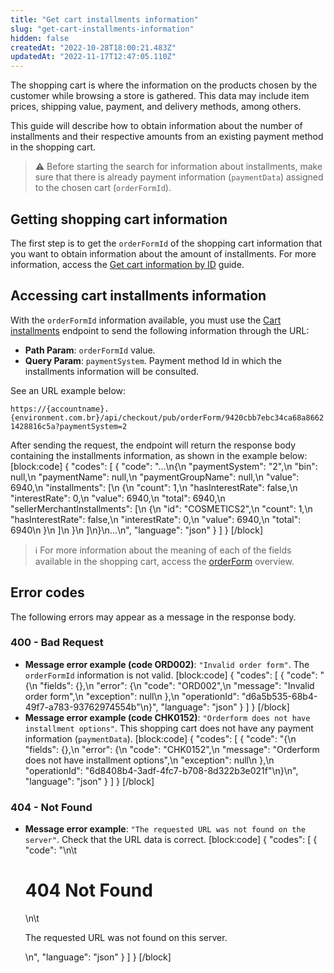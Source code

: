 ```yaml
---
title: "Get cart installments information"
slug: "get-cart-installments-information"
hidden: false
createdAt: "2022-10-28T18:00:21.483Z"
updatedAt: "2022-11-17T12:47:05.110Z"
---
```

The shopping cart is where the information on the products chosen by the customer while browsing a store is gathered. This data may include item prices, shipping value, payment, and delivery methods, among others.

This guide will describe how to obtain information about the number of installments and their respective amounts from an existing payment method in the shopping cart.

>⚠️ Before starting the search for information about installments, make sure that there is already payment information (`paymentData`) assigned to the chosen cart (`orderFormId`).

## Getting shopping cart information

The first step is to get the `orderFormId` of the shopping cart information that you want to obtain information about the amount of installments. For more information, access the [Get cart information by ID](https://developers.vtex.com/vtex-rest-api/docs/get-cart-information-by-id) guide.


## Accessing cart installments information

With the `orderFormId` information available, you must use the [Cart installments](https://developers.vtex.com/vtex-rest-api/reference/getcartinstallments) endpoint to send the following information through the URL:

- **Path Param**: `orderFormId` value.
- **Query Param**: `paymentSystem`. Payment method Id in which the installments information will be consulted.

See an URL example below:

`https://{accountname}.{environment.com.br}/api/checkout/pub/orderForm/9420cbb7ebc34ca68a86621428816c5a?paymentSystem=2`

After sending the request, the endpoint will return the response body containing the installments information, as shown in the example below:
[block:code]
{
  "codes": [
    {
      "code": "...\n{\n      \"paymentSystem\": \"2\",\n      \"bin\": null,\n      \"paymentName\": null,\n      \"paymentGroupName\": null,\n      \"value\": 6940,\n      \"installments\": [\n          {\n             \"count\": 1,\n             \"hasInterestRate\": false,\n             \"interestRate\": 0,\n             \"value\": 6940,\n             \"total\": 6940,\n             \"sellerMerchantInstallments\": [\n                  {\n                     \"id\": \"COSMETICS2\",\n                     \"count\": 1,\n                     \"hasInterestRate\": false,\n                     \"interestRate\": 0,\n                     \"value\": 6940,\n                     \"total\": 6940\n                   }\n              ]\n          }\n      ]\n}\n...\n",
      "language": "json"
    }
  ]
}
[/block]

> ℹ️️ For more information about the meaning of each of the fields available in the shopping cart, access the [orderForm](https://developers.vtex.com/docs/guides/orderform-fields) overview.

## Error codes

The following errors may appear as a message in the response body.

### 400 - Bad Request

- **Message error example (code ORD002)**: `"Invalid order form"`. The `orderFormId` information is not valid.
[block:code]
{
  "codes": [
    {
      "code": "{\n    \"fields\": {},\n    \"error\": {\n        \"code\": \"ORD002\",\n        \"message\": \"Invalid order form\",\n        \"exception\": null\n    },\n    \"operationId\": \"d6a5b535-68b4-49f7-a783-93762974554b\"\n}",
      "language": "json"
    }
  ]
}
[/block]
- **Message error example (code CHK0152)**: `"Orderform does not have installment options"`. This shopping cart does not have any payment information (`paymentData`).
[block:code]
{
  "codes": [
    {
      "code": "{\n    \"fields\": {},\n    \"error\": {\n        \"code\": \"CHK0152\",\n        \"message\": \"Orderform does not have installment options\",\n        \"exception\": null\n    },\n    \"operationId\": \"6d8408b4-3adf-4fc7-b708-8d322b3e021f\"\n}\n",
      "language": "json"
    }
  ]
}
[/block]
### 404 - Not Found

- **Message error example**: `"The requested URL was not found on the server"`. Check that the URL data is correct.
[block:code]
{
  "codes": [
    {
      "code": "<body>\n\t<h1>404 Not Found</h1>\n\t<p>The requested URL was not found on this server.</p>\n</body>",
      "language": "json"
    }
  ]
}
[/block]